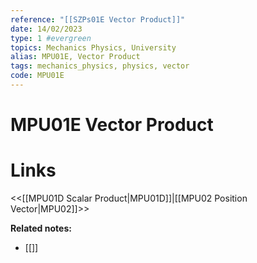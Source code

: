 ```yaml
---
reference: "[[SZPs01E Vector Product]]"
date: 14/02/2023
type: 1 #evergreen
topics: Mechanics Physics, University
alias: MPU01E, Vector Product
tags: mechanics_physics, physics, vector
code: MPU01E
---
```

# MPU01E Vector Product


# Links
<<[[MPU01D Scalar Product|MPU01D]]|[[MPU02 Position Vector|MPU02]]>>

**Related notes:**
- [[]] 
